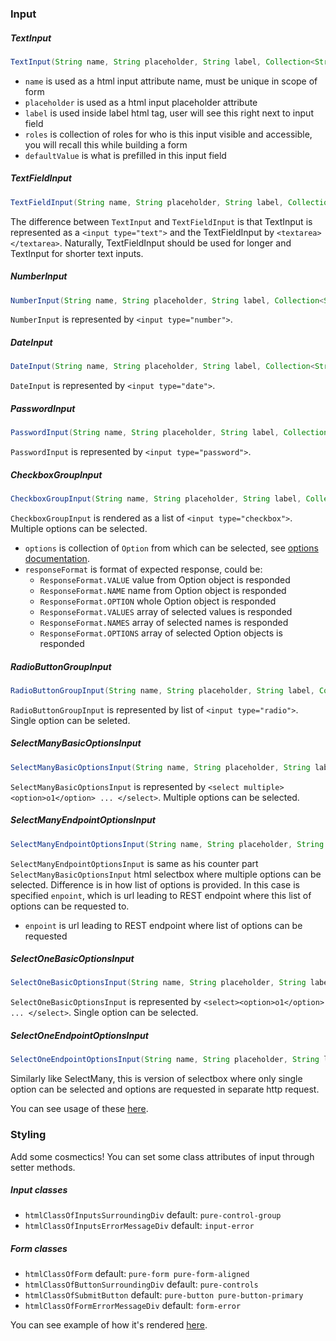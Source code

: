 ### Input
##### TextInput
```java
TextInput(String name, String placeholder, String label, Collection<String> roles, String defaultValue)
```

* `name` is used as a html input attribute name, must be unique in scope of form
* `placeholder` is used as a html input placeholder attribute
* `label` is used inside label html tag, user will see this right next to input field
* `roles` is collection of roles for who is this input visible and accessible, you will recall this while building a form
* `defaultValue` is what is prefilled in this input field

##### TextFieldInput
```java
TextFieldInput(String name, String placeholder, String label, Collection<String> roles, String defaultValue)
```
The difference between `TextInput` and `TextFieldInput` is that TextInput is represented as a `<input type="text">` and the TextFieldInput by `<textarea></textarea>`. Naturally, TextFieldInput should be used for longer and TextInput for shorter text inputs.

##### NumberInput
```java
NumberInput(String name, String placeholder, String label, Collection<String> roles, Integer defaultValue)
```
`NumberInput` is represented by `<input type="number">`.

##### DateInput
```java
DateInput(String name, String placeholder, String label, Collection<String> roles, Date defaultValue)
```
`DateInput` is represented by `<input type="date">`.

##### PasswordInput
```java
PasswordInput(String name, String placeholder, String label, Collection<String> roles)
```
`PasswordInput` is represented by `<input type="password">`.

##### CheckboxGroupInput
```java
CheckboxGroupInput(String name, String placeholder, String label, Collection<String> roles, Collection<Option> options, ResponseFormat responseFormat, Collection<Option> defaultValue)
```
`CheckboxGroupInput` is rendered as a list of `<input type="checkbox">`. Multiple options can be selected.

* `options` is collection of `Option` from which can be selected, see [options documentation](/options.md).
* `responseFormat` is format of expected response, could be:
  - `ResponseFormat.VALUE` value from Option object is responded
  - `ResponseFormat.NAME` name from Option object is responded
  - `ResponseFormat.OPTION` whole Option object is responded
  - `ResponseFormat.VALUES` array of selected values is responded
  - `ResponseFormat.NAMES` array of selected names is responded
  - `ResponseFormat.OPTIONS` array of selected Option objects is responded

##### RadioButtonGroupInput
```java
RadioButtonGroupInput(String name, String placeholder, String label, Collection<String> roles, Collection<Option> options, ResponseFormat responseFormat, Option defaultValue)
```
`RadioButtonGroupInput` is represented by list of `<input type="radio">`. Single option can be seleted.

##### SelectManyBasicOptionsInput
```java
SelectManyBasicOptionsInput(String name, String placeholder, String label, Collection<String> roles, Collection<Option> options, ResponseFormat responseFormat)
```
`SelectManyBasicOptionsInput` is represented by `<select multiple><option>o1</option> ... </select>`. Multiple options can be selected.

##### SelectManyEndpointOptionsInput
```java
SelectManyEndpointOptionsInput(String name, String placeholder, String label, Collection<String> roles, String endpoint, ResponseFormat responseFormat, Collection<Option> defaultValue)
```
`SelectManyEndpointOptionsInput` is same as his counter part `SelectManyBasicOptionsInput` html selectbox where multiple options can be selected. Difference is in how list of options is provided. In this case is specified `enpoint`, which is url leading to REST endpoint where this list of options can be requested to.
* `enpoint` is url leading to REST endpoint where list of options can be requested

##### SelectOneBasicOptionsInput
```java
SelectOneBasicOptionsInput(String name, String placeholder, String label, Collection<String> roles, Collection<Option> options, ResponseFormat responseFormat)
```
`SelectOneBasicOptionsInput` is represented by `<select><option>o1</option> ... </select>`. Single option can be selected.

##### SelectOneEndpointOptionsInput
```java
SelectOneEndpointOptionsInput(String name, String placeholder, String label,Collection<String> roles, String endpoint, Option defaultValue, ResponseFormat responseFormat)
```
Similarly like SelectMany, this is version of selectbox where only single option can be selected and options are requested in separate http request.

You can see usage of these [here](../demo/src/main/java/fel/cvut/af/br/service/StartupBean.java).

### Styling
Add some cosmectics! You can set some class attributes of input through setter methods.
##### Input classes
* `htmlClassOfInputsSurroundingDiv` default: `pure-control-group`
* `htmlClassOfInputsErrorMessageDiv` default: `input-error`

##### Form classes
* `htmlClassOfForm` default: `pure-form pure-form-aligned`
* `htmlClassOfButtonSurroundingDiv` default: `pure-controls`
* `htmlClassOfSubmitButton` default: `pure-button pure-button-primary`
* `htmlClassOfFormErrorMessageDiv` default: `form-error`

You can see example of how it's rendered [here](../dynamic_forms/documentation.md).
